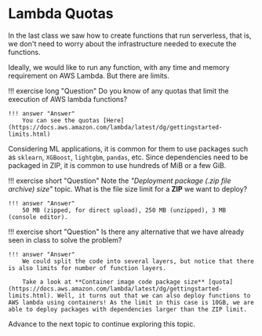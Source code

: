# Lambda Quotas

In the last class we saw how to create functions that run serverless, that is, we don't need to worry about the infrastructure needed to execute the functions.

Ideally, we would like to run any function, with any time and memory requirement on AWS Lambda. But there are limits.

!!! exercise long "Question"
    Do you know of any quotas that limit the execution of AWS lambda functions?

    !!! answer "Answer"
        You can see the quotas [Here](https://docs.aws.amazon.com/lambda/latest/dg/gettingstarted-limits.html)

Considering ML applications, it is common for them to use packages such as `sklearn`, `XGBoost`, `lightgbm`, `pandas`, etc. Since dependencies need to be packaged in ZIP, it is common to use hundreds of MiB or a few GiB.

!!! exercise short "Question"
    Note the *"Deployment package (.zip file archive) size"* topic. What is the file size limit for a **ZIP** we want to deploy?

    !!! answer "Answer"
        50 MB (zipped, for direct upload), 250 MB (unzipped), 3 MB (console editor).

!!! exercise short "Question"
    Is there any alternative that we have already seen in class to solve the problem?

    !!! answer "Answer"
        We could split the code into several layers, but notice that there is also limits for number of function layers.

        Take a look at **Container image code package size** [quota](https://docs.aws.amazon.com/lambda/latest/dg/gettingstarted-limits.html). Well, it turns out that we can also deploy functions to AWS lambda using containers! As the limit in this case is 10GB, we are able to deploy packages with dependencies larger than the ZIP limit.

Advance to the next topic to continue exploring this topic.